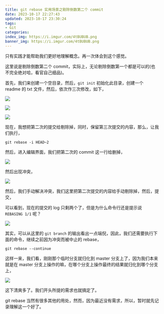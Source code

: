 ```yaml
---
title: git rebase 实用场景之剔除倒数第二个 commit
date: 2023-10-17 22:27:43
updated: 2023-10-17 23:30:24
tags:
- Git
categories:
index_img: https://i.imgur.com/4tBUBUB.png
banner_img: https://i.imgur.com/4tBUBUB.png
---
```


只有实践才能帮助我们更好地理解概念。再一次体会到这个感觉。

这里说是剔除倒数第二个 commit，实际上，无论剔除倒数第一个都是可以的(也不完全绝对哈，看官自己细品)。

首先，我们来创建一个空目录，然后，`git init` 初始化此目录，创建一个 readme 的 txt 文件，然后，依次作三次修改，如下，

![](https://i.imgur.com/kte3whA.png)

![](https://i.imgur.com/TtzPSC1.png)

![](https://i.imgur.com/BwIuVQM.png)

现在，我想把第二次的提交给剔除掉，同时，保留第三次提交的内容，那么，让我们执行，

```shell
git rebase -i HEAD~2
```

然后，进入编辑界面，我们把第二次的 commit 这一行给删掉，

![](https://i.imgur.com/wILHVu5.png)

然后出现冲突，

![](https://i.imgur.com/wFHCtVF.png)

然后，我们手动解决冲突，我们这里把第二次提交的内容给手动剔除掉，然后，提交，

可以看到，现在的提交的 log 只剩两个了，但是为什么命令行还是提示说 `REBASING 1/1` 呢？

![](https://i.imgur.com/5dcwRtG.png)

其实，可以从这里的 `git branch` 的输出看出一点端倪，因此，我们还需要执行下面的命令，继续之前因为冲突而被中止的 rebase，

```shell
git rebase --continue
```

这样一来，我们看，刚刚那个临时分支就归化到 master 分支上了，因为我们本来就是在 master 分支上操作的嘛，在哪个分支上操作最终的结果就归化到哪个分支上，

![](https://i.imgur.com/MQsCbQl.png)

这下清爽多了。我们开头所提的需求也就搞定了。

git rebase 当然有很多其他的用处，然而，因为最近没有需求，所以，暂时就先记录理解这一个好了。


